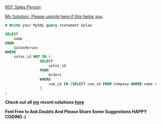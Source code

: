 [607. Sales Person](https://leetcode.com/problems/sales-person/)

[My Solution, Please upvote here if this helps you](https://leetcode.com/problems/sales-person/discuss/1938472/oror-Easy-Code-oror-SELECT-oror-Clean-Code-oror-MySQL)

```sql
# Write your MySQL query statement below

SELECT
    name
FROM
    SalesPerson
WHERE
    sales_id NOT IN (
                SELECT
                    sales_id    
                FROM
                    Orders
                WHERE
                    com_id IN (SELECT com_id FROM Company WHERE name = 'RED')
                )
;
```

 __Check out all [my](https://leetcode.com/siddp6/) recent solutions [here](https://github.com/sidd6p/LeetCode)__

 
 __Feel Free to Ask Doubts
And Please Share Some Suggestions
HAPPY CODING :)__

